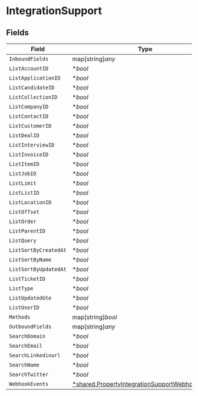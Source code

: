 # IntegrationSupport


## Fields

| Field                                                                                                                    | Type                                                                                                                     | Required                                                                                                                 | Description                                                                                                              |
| ------------------------------------------------------------------------------------------------------------------------ | ------------------------------------------------------------------------------------------------------------------------ | ------------------------------------------------------------------------------------------------------------------------ | ------------------------------------------------------------------------------------------------------------------------ |
| `InboundFields`                                                                                                          | map[string]*any*                                                                                                         | :heavy_minus_sign:                                                                                                       | N/A                                                                                                                      |
| `ListAccountID`                                                                                                          | **bool*                                                                                                                  | :heavy_minus_sign:                                                                                                       | N/A                                                                                                                      |
| `ListApplicationID`                                                                                                      | **bool*                                                                                                                  | :heavy_minus_sign:                                                                                                       | N/A                                                                                                                      |
| `ListCandidateID`                                                                                                        | **bool*                                                                                                                  | :heavy_minus_sign:                                                                                                       | N/A                                                                                                                      |
| `ListCollectionID`                                                                                                       | **bool*                                                                                                                  | :heavy_minus_sign:                                                                                                       | N/A                                                                                                                      |
| `ListCompanyID`                                                                                                          | **bool*                                                                                                                  | :heavy_minus_sign:                                                                                                       | N/A                                                                                                                      |
| `ListContactID`                                                                                                          | **bool*                                                                                                                  | :heavy_minus_sign:                                                                                                       | N/A                                                                                                                      |
| `ListCustomerID`                                                                                                         | **bool*                                                                                                                  | :heavy_minus_sign:                                                                                                       | N/A                                                                                                                      |
| `ListDealID`                                                                                                             | **bool*                                                                                                                  | :heavy_minus_sign:                                                                                                       | N/A                                                                                                                      |
| `ListInterviewID`                                                                                                        | **bool*                                                                                                                  | :heavy_minus_sign:                                                                                                       | N/A                                                                                                                      |
| `ListInvoiceID`                                                                                                          | **bool*                                                                                                                  | :heavy_minus_sign:                                                                                                       | N/A                                                                                                                      |
| `ListItemID`                                                                                                             | **bool*                                                                                                                  | :heavy_minus_sign:                                                                                                       | N/A                                                                                                                      |
| `ListJobID`                                                                                                              | **bool*                                                                                                                  | :heavy_minus_sign:                                                                                                       | N/A                                                                                                                      |
| `ListLimit`                                                                                                              | **bool*                                                                                                                  | :heavy_minus_sign:                                                                                                       | N/A                                                                                                                      |
| `ListListID`                                                                                                             | **bool*                                                                                                                  | :heavy_minus_sign:                                                                                                       | N/A                                                                                                                      |
| `ListLocationID`                                                                                                         | **bool*                                                                                                                  | :heavy_minus_sign:                                                                                                       | N/A                                                                                                                      |
| `ListOffset`                                                                                                             | **bool*                                                                                                                  | :heavy_minus_sign:                                                                                                       | N/A                                                                                                                      |
| `ListOrder`                                                                                                              | **bool*                                                                                                                  | :heavy_minus_sign:                                                                                                       | N/A                                                                                                                      |
| `ListParentID`                                                                                                           | **bool*                                                                                                                  | :heavy_minus_sign:                                                                                                       | N/A                                                                                                                      |
| `ListQuery`                                                                                                              | **bool*                                                                                                                  | :heavy_minus_sign:                                                                                                       | N/A                                                                                                                      |
| `ListSortByCreatedAt`                                                                                                    | **bool*                                                                                                                  | :heavy_minus_sign:                                                                                                       | N/A                                                                                                                      |
| `ListSortByName`                                                                                                         | **bool*                                                                                                                  | :heavy_minus_sign:                                                                                                       | N/A                                                                                                                      |
| `ListSortByUpdatedAt`                                                                                                    | **bool*                                                                                                                  | :heavy_minus_sign:                                                                                                       | N/A                                                                                                                      |
| `ListTicketID`                                                                                                           | **bool*                                                                                                                  | :heavy_minus_sign:                                                                                                       | N/A                                                                                                                      |
| `ListType`                                                                                                               | **bool*                                                                                                                  | :heavy_minus_sign:                                                                                                       | N/A                                                                                                                      |
| `ListUpdatedGte`                                                                                                         | **bool*                                                                                                                  | :heavy_minus_sign:                                                                                                       | N/A                                                                                                                      |
| `ListUserID`                                                                                                             | **bool*                                                                                                                  | :heavy_minus_sign:                                                                                                       | N/A                                                                                                                      |
| `Methods`                                                                                                                | map[string]*bool*                                                                                                        | :heavy_minus_sign:                                                                                                       | N/A                                                                                                                      |
| `OutboundFields`                                                                                                         | map[string]*any*                                                                                                         | :heavy_minus_sign:                                                                                                       | N/A                                                                                                                      |
| `SearchDomain`                                                                                                           | **bool*                                                                                                                  | :heavy_minus_sign:                                                                                                       | N/A                                                                                                                      |
| `SearchEmail`                                                                                                            | **bool*                                                                                                                  | :heavy_minus_sign:                                                                                                       | N/A                                                                                                                      |
| `SearchLinkedinurl`                                                                                                      | **bool*                                                                                                                  | :heavy_minus_sign:                                                                                                       | N/A                                                                                                                      |
| `SearchName`                                                                                                             | **bool*                                                                                                                  | :heavy_minus_sign:                                                                                                       | N/A                                                                                                                      |
| `SearchTwitter`                                                                                                          | **bool*                                                                                                                  | :heavy_minus_sign:                                                                                                       | N/A                                                                                                                      |
| `WebhookEvents`                                                                                                          | [*shared.PropertyIntegrationSupportWebhookEvents](../../../pkg/models/shared/propertyintegrationsupportwebhookevents.md) | :heavy_minus_sign:                                                                                                       | N/A                                                                                                                      |
